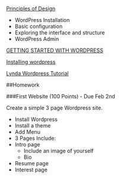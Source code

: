 [Principles of Design](https://github.com/zevenrodriguez/CIM111/blob/master/slides/Principles%20of%20Design.pdf)

* WordPress Installation
* Basic configuration
* Exploring the interface and structure
* WordPress Admin

[GETTING STARTED WITH WORDPRESS](http://dh-docs.objects.dreamhost.com/getting-started-with-wordpress.pdf)

[Installing wordpress](https://help.dreamhost.com/hc/en-us/articles/215915837-How-do-I-install-a-One-Click-Install-)

[Lynda Wordpress Tutorial](http://www.lynda.com/WordPress-training-tutorials/330-0.html)


##Homework

###First Website (100 Points) - Due Feb 2nd

Create a simple 3 page Wordpress site. 
* Install Wordpress
 * Install a theme
 * Add Menu
* 3 Pages Include:
 * Intro page
   * Include an image of yourself
    * Bio
 * Resume page
 * Interest page
